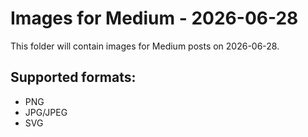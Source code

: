 # Images for Medium - 2026-06-28

This folder will contain images for Medium posts on 2026-06-28.

## Supported formats:
- PNG
- JPG/JPEG
- SVG
